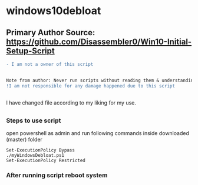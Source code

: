 
# windows10debloat

## Primary Author Source: https://github.com/Disassembler0/Win10-Initial-Setup-Script

```diff
- I am not a owner of this script
```
##
```diff
Note from author: Never run scripts without reading them & understanding what they do.
!I am not responsible for any damage happened due to this script
```
##
I have changed file according to my liking for my use.
##
### Steps to use script
open powershell as admin and run following commands inside downloaded (master) folder
```
Set-ExecutionPolicy Bypass
./myWindowsDebloat.ps1
Set-ExecutionPolicy Restricted 
```
### After running script reboot system
